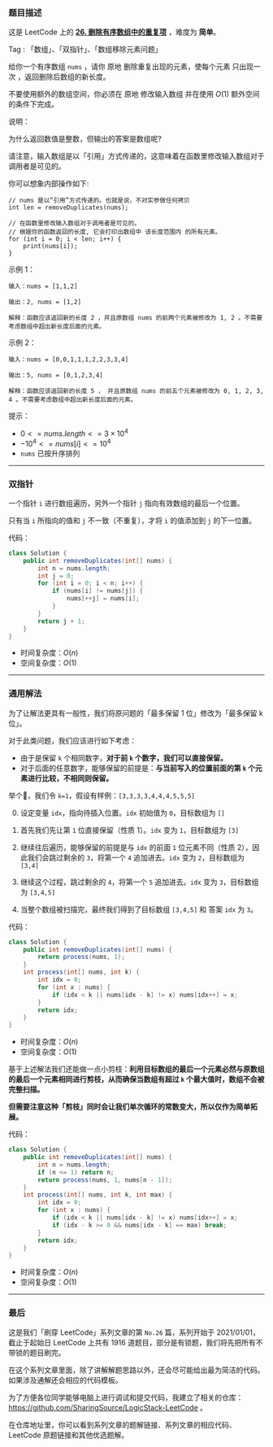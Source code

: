 ### 题目描述

这是 LeetCode 上的 **[26. 删除有序数组中的重复项](https://leetcode-cn.com/problems/remove-duplicates-from-sorted-array/solution/shua-chuan-lc-jian-ji-shuang-zhi-zhen-ji-2eg8/)** ，难度为 **简单**。

Tag : 「数组」、「双指针」、「数组移除元素问题」



给你一个有序数组 `nums` ，请你 原地 删除重复出现的元素，使每个元素 只出现一次 ，返回删除后数组的新长度。

不要使用额外的数组空间，你必须在 原地 修改输入数组 并在使用 $O(1)$ 额外空间的条件下完成。

说明：

为什么返回数值是整数，但输出的答案是数组呢?

请注意，输入数组是以「引用」方式传递的，这意味着在函数里修改输入数组对于调用者是可见的。

你可以想象内部操作如下:
```
// nums 是以“引用”方式传递的。也就是说，不对实参做任何拷贝
int len = removeDuplicates(nums);

// 在函数里修改输入数组对于调用者是可见的。
// 根据你的函数返回的长度, 它会打印出数组中 该长度范围内 的所有元素。
for (int i = 0; i < len; i++) {
    print(nums[i]);
}
```

示例 1：
```
输入：nums = [1,1,2]

输出：2, nums = [1,2]

解释：函数应该返回新的长度 2 ，并且原数组 nums 的前两个元素被修改为 1, 2 。不需要考虑数组中超出新长度后面的元素。
```
示例 2：
```
输入：nums = [0,0,1,1,1,2,2,3,3,4]

输出：5, nums = [0,1,2,3,4]

解释：函数应该返回新的长度 5 ， 并且原数组 nums 的前五个元素被修改为 0, 1, 2, 3, 4 。不需要考虑数组中超出新长度后面的元素。
```

提示：
* $0 <= nums.length <= 3 \times 10^4$
* $-10^4 <= nums[i] <= 10^4$
* `nums` 已按升序排列

---

### 双指针

一个指针 `i` 进行数组遍历，另外一个指针 `j` 指向有效数组的最后一个位置。

只有当 `i` 所指向的值和 `j` 不一致（不重复），才将 `i` 的值添加到 `j` 的下一位置。

代码：
```java
class Solution {
    public int removeDuplicates(int[] nums) {
        int n = nums.length;
        int j = 0;
        for (int i = 0; i < n; i++) {
            if (nums[i] != nums[j]) {
                nums[++j] = nums[i];
            }
        }
        return j + 1;
    }
}
```
* 时间复杂度：$O(n)$
* 空间复杂度：$O(1)$

---

### 通用解法

为了让解法更具有一般性，我们将原问题的「最多保留 1 位」修改为「最多保留 k 位」。

对于此类问题，我们应该进行如下考虑：

* 由于是保留 `k` 个相同数字，**对于前 `k` 个数字，我们可以直接保留。**
* 对于后面的任意数字，能够保留的前提是：**与当前写入的位置前面的第 `k` 个元素进行比较，不相同则保留。**

举个🌰，我们令 `k=1`，假设有样例：`[3,3,3,3,4,4,4,5,5,5]`

0. 设定变量 `idx`，指向待插入位置。`idx` 初始值为 `0`，目标数组为 `[]`

1. 首先我们先让第 `1` 位直接保留（性质 1）。`idx` 变为 `1`，目标数组为 `[3]`

2. 继续往后遍历，能够保留的前提是与 `idx` 的前面 `1` 位元素不同（性质 2），因此我们会跳过剩余的 `3`，将第一个 `4` 追加进去。`idx` 变为 `2`，目标数组为 `[3,4]`

3. 继续这个过程，跳过剩余的 `4`，将第一个 `5` 追加进去。`idx` 变为 `3`，目标数组为 `[3,4,5]`

4. 当整个数组被扫描完，最终我们得到了目标数组 `[3,4,5]` 和 答案 `idx` 为 `3`。

代码：
```java
class Solution {
    public int removeDuplicates(int[] nums) {   
        return process(nums, 1);
    }
    int process(int[] nums, int k) {
        int idx = 0; 
        for (int x : nums) {
            if (idx < k || nums[idx - k] != x) nums[idx++] = x;
        }
        return idx;
    }
}
```
* 时间复杂度：$O(n)$
* 空间复杂度：$O(1)$

基于上述解法我们还能做一点小剪枝：**利用目标数组的最后一个元素必然与原数组的最后一个元素相同进行剪枝，从而确保当数组有超过 `k` 个最大值时，数组不会被完整扫描。**

**但需要注意这种「剪枝」同时会让我们单次循环的常数变大，所以仅作为简单拓展。**

代码： 
```java
class Solution {
    public int removeDuplicates(int[] nums) {
        int n = nums.length;
        if (n <= 1) return n;   
        return process(nums, 1, nums[n - 1]);
    }
    int process(int[] nums, int k, int max) {
        int idx = 0; 
        for (int x : nums) {
            if (idx < k || nums[idx - k] != x) nums[idx++] = x;
            if (idx - k >= 0 && nums[idx - k] == max) break;
        }
        return idx;
    }
}
```
* 时间复杂度：$O(n)$
* 空间复杂度：$O(1)$

---

### 最后

这是我们「刷穿 LeetCode」系列文章的第 `No.26` 篇，系列开始于 2021/01/01，截止于起始日 LeetCode 上共有 1916 道题目，部分是有锁题，我们将先把所有不带锁的题目刷完。

在这个系列文章里面，除了讲解解题思路以外，还会尽可能给出最为简洁的代码。如果涉及通解还会相应的代码模板。

为了方便各位同学能够电脑上进行调试和提交代码，我建立了相关的仓库：https://github.com/SharingSource/LogicStack-LeetCode 。

在仓库地址里，你可以看到系列文章的题解链接、系列文章的相应代码、LeetCode 原题链接和其他优选题解。

